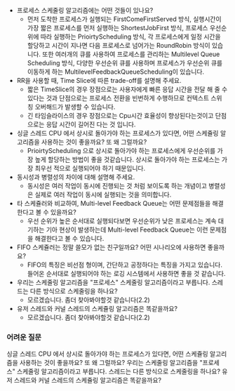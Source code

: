- 프로세스 스케줄링 알고리즘에는 어떤 것들이 있나요?
  - 먼저 도착한 프로세스가 실행되는 FirstComeFirstServed 방식, 실행시간이 가장 짧은 프로세스를 먼저 실행하는 ShortestJobFirst 방식, 프로세스 우선순위에 따라 실행하는 PrioirtyScheduling 방식, 각 프로세스에게 일정 시간을 할당하고 시간이 지나면 다음 프로세스로 넘어가는 RoundRobin 방식이 있습니다. 또한 여러개의 큐를 사용하여 프로세스를 관리하는 Multilevel Queue Scheduling 방식, 다양한 우선순위 큐를 사용하며 프로세스가 우선순위 큐를 이동하게 하는 MultilevelFeedbackQueueScheduling이 있습니다.
- RR을 사용할 때, Time Slice에 따른 trade-off를 설명해 주세요.
  - 짧은 TimeSlice의 경우 장점으로는 사용자에게 빠른 응답 시간을 전달 해 줄 수 있다는 것과 단점으로는 프로세스 전환을 빈번하게 수행하므로 컨텍스트 스위칭 오버해드가 발생할 수 있습니다.
  - 긴 타임슬라이스의 경우 장점으로는 Cpu시간 효율성이 향상된다는것이고 단점으로는 응답 시간이 길어진 다는 것 입니다.
- 싱글 스레드 CPU 에서 상시로 돌아가야 하는 프로세스가 있다면, 어떤 스케쥴링 알고리즘을 사용하는 것이 좋을까요? 또 왜 그럴까요?
  - PrioirtyScheduling 으로 상시로 돌아가야 하는 프로세스에게 우선순위를 가장 높게 할당하는 방법이 좋을 것같습니다. 상시로 돌아가야 하는 프로세스는 가장 최우선 적으로 실행되어야 하기 때문입니다.
- 동시성과 병렬성의 차이에 대해 설명해 주세요.
  - 동시성은 여러 작업이 동시에 진행되는 것 처럼 보이도록 하는 개념이고 병렬성은 실제로 여러 작업이 동시에 실행되는 것을 의미합니다.
- 타 스케쥴러와 비교하여, Multi-level Feedback Queue는 어떤 문제점들을 해결한다고 볼 수 있을까요?
  - 우선 순위가 높은 순서대로 실행되다보면 우선순위가 낮은 프로세스는 계속 대기하는 기아 현상이 발생하는데 Multi-level Feedback Queue는 이런 문제점을 해결한다고 볼 수 있습니다.
- FIFO 스케쥴러는 정말 쓸모가 없는 친구일까요? 어떤 시나리오에 사용하면 좋을까요?
  - FIFO의 특징은 비선점 형이며, 간단하고 공정하다는 특징을 가지고 있습니다. 들어온 순서대로 실행되어야 하는 로깅 시스템에서 사용하면 좋을 것 같습니다.
- 우리는 스케줄링 알고리즘을 "프로세스" 스케줄링 알고리즘이라고 부릅니다. 스레드는 다른 방식으로 스케줄링을 하나요?
  - 모르겠습니다. 좀더 찾아봐야할것 같습니다(2.2)
- 유저 스레드와 커널 스레드의 스케쥴링 알고리즘은 똑같을까요?
  - 모르겠습니다. 좀더 찾아봐야할것 같습니다(2.2)

### 어려운 질문
싱글 스레드 CPU 에서 상시로 돌아가야 하는 프로세스가 있다면, 어떤 스케쥴링 알고리즘을 사용하는 것이 좋을까요? 또 왜 그럴까요?
우리는 스케줄링 알고리즘을 "프로세스" 스케줄링 알고리즘이라고 부릅니다. 스레드는 다른 방식으로 스케줄링을 하나요?
유저 스레드와 커널 스레드의 스케쥴링 알고리즘은 똑같을까요?

